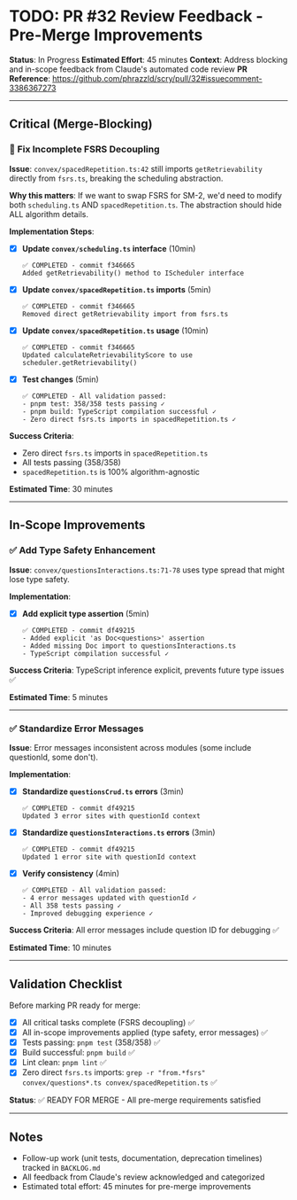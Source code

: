 # TODO: PR #32 Review Feedback - Pre-Merge Improvements

**Status**: In Progress
**Estimated Effort**: 45 minutes
**Context**: Address blocking and in-scope feedback from Claude's automated code review
**PR Reference**: https://github.com/phrazzld/scry/pull/32#issuecomment-3386367273

---

## Critical (Merge-Blocking)

### 🚨 Fix Incomplete FSRS Decoupling

**Issue**: `convex/spacedRepetition.ts:42` still imports `getRetrievability` directly from `fsrs.ts`, breaking the scheduling abstraction.

**Why this matters**: If we want to swap FSRS for SM-2, we'd need to modify both `scheduling.ts` AND `spacedRepetition.ts`. The abstraction should hide ALL algorithm details.

**Implementation Steps**:

- [x] **Update `convex/scheduling.ts` interface** (10min)
  ```
  ✅ COMPLETED - commit f346665
  Added getRetrievability() method to IScheduler interface
  ```

- [x] **Update `convex/spacedRepetition.ts` imports** (5min)
  ```
  ✅ COMPLETED - commit f346665
  Removed direct getRetrievability import from fsrs.ts
  ```

- [x] **Update `convex/spacedRepetition.ts` usage** (10min)
  ```
  ✅ COMPLETED - commit f346665
  Updated calculateRetrievabilityScore to use scheduler.getRetrievability()
  ```

- [x] **Test changes** (5min)
  ```
  ✅ COMPLETED - All validation passed:
  - pnpm test: 358/358 tests passing ✓
  - pnpm build: TypeScript compilation successful ✓
  - Zero direct fsrs.ts imports in spacedRepetition.ts ✓
  ```

**Success Criteria**:
- Zero direct `fsrs.ts` imports in `spacedRepetition.ts`
- All tests passing (358/358)
- `spacedRepetition.ts` is 100% algorithm-agnostic

**Estimated Time**: 30 minutes

---

## In-Scope Improvements

### ✅ Add Type Safety Enhancement

**Issue**: `convex/questionsInteractions.ts:71-78` uses type spread that might lose type safety.

**Implementation**:

- [x] **Add explicit type assertion** (5min)
  ```
  ✅ COMPLETED - commit df49215
  - Added explicit 'as Doc<questions>' assertion
  - Added missing Doc import to questionsInteractions.ts
  - TypeScript compilation successful ✓
  ```

**Success Criteria**: TypeScript inference explicit, prevents future type issues ✅

**Estimated Time**: 5 minutes

---

### ✅ Standardize Error Messages

**Issue**: Error messages inconsistent across modules (some include questionId, some don't).

**Implementation**:

- [x] **Standardize `questionsCrud.ts` errors** (3min)
  ```
  ✅ COMPLETED - commit df49215
  Updated 3 error sites with questionId context
  ```

- [x] **Standardize `questionsInteractions.ts` errors** (3min)
  ```
  ✅ COMPLETED - commit df49215
  Updated 1 error site with questionId context
  ```

- [x] **Verify consistency** (4min)
  ```
  ✅ COMPLETED - All validation passed:
  - 4 error messages updated with questionId ✓
  - All 358 tests passing ✓
  - Improved debugging experience ✓
  ```

**Success Criteria**: All error messages include question ID for debugging ✅

**Estimated Time**: 10 minutes

---

## Validation Checklist

Before marking PR ready for merge:

- [x] All critical tasks complete (FSRS decoupling) ✅
- [x] All in-scope improvements applied (type safety, error messages) ✅
- [x] Tests passing: `pnpm test` (358/358) ✅
- [x] Build successful: `pnpm build` ✅
- [x] Lint clean: `pnpm lint` ✅
- [x] Zero direct `fsrs.ts` imports: `grep -r "from.*fsrs" convex/questions*.ts convex/spacedRepetition.ts` ✅

**Status**: ✅ READY FOR MERGE - All pre-merge requirements satisfied

---

## Notes

- Follow-up work (unit tests, documentation, deprecation timelines) tracked in `BACKLOG.md`
- All feedback from Claude's review acknowledged and categorized
- Estimated total effort: 45 minutes for pre-merge improvements
